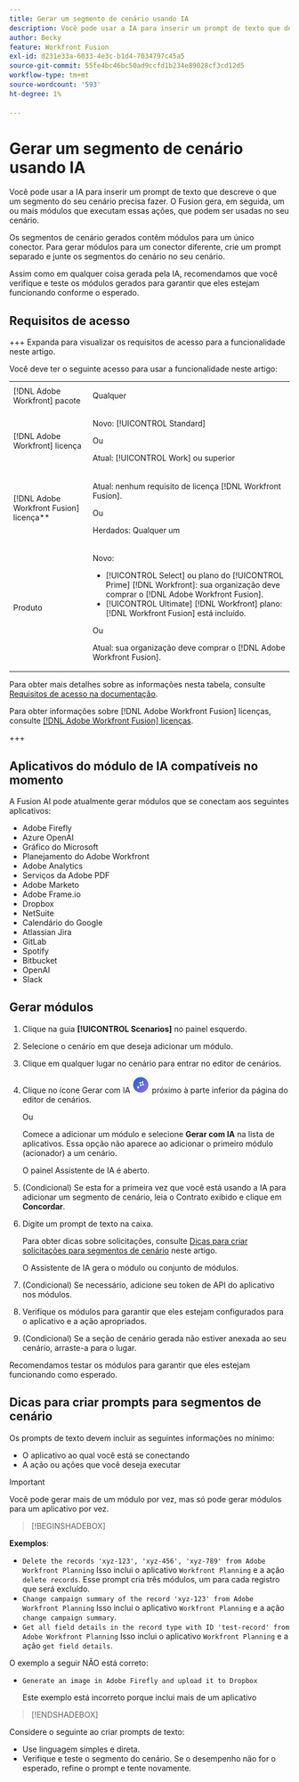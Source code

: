 ```yaml
---
title: Gerar um segmento de cenário usando IA
description: Você pode usar a IA para inserir um prompt de texto que descreve o que um segmento do seu cenário precisa fazer. O Fusion gera, em seguida, um ou mais módulos que executam essas ações, que podem ser usadas no seu cenário.
author: Becky
feature: Workfront Fusion
exl-id: d231e33a-6033-4e3c-b1d4-7034797c45a5
source-git-commit: 55fe4bc46bc50ad9ccfd1b234e89028cf3cd12d5
workflow-type: tm+mt
source-wordcount: '593'
ht-degree: 1%

---
```


# Gerar um segmento de cenário usando IA

<!--DO NOT DELETE - linked through CSH-->

<!--Check if this is in GA before repo goes live. If not, hide this article.-->

<!--Check if they need to have signed the rider and stuff-->

Você pode usar a IA para inserir um prompt de texto que descreve o que um segmento do seu cenário precisa fazer. O Fusion gera, em seguida, um ou mais módulos que executam essas ações, que podem ser usadas no seu cenário.

Os segmentos de cenário gerados contêm módulos para um único conector. Para gerar módulos para um conector diferente, crie um prompt separado e junte os segmentos do cenário no seu cenário.

Assim como em qualquer coisa gerada pela IA, recomendamos que você verifique e teste os módulos gerados para garantir que eles estejam funcionando conforme o esperado.

## Requisitos de acesso

+++ Expanda para visualizar os requisitos de acesso para a funcionalidade neste artigo.

Você deve ter o seguinte acesso para usar a funcionalidade neste artigo:

<table style="table-layout:auto">
 <col> 
 <col> 
 <tbody> 
  <tr> 
   <td role="rowheader">[!DNL Adobe Workfront] pacote</td> 
   <td> <p>Qualquer</p> </td> 
  </tr> 
  <tr data-mc-conditions=""> 
   <td role="rowheader">[!DNL Adobe Workfront] licença</td> 
   <td> <p>Novo: [!UICONTROL Standard]</p><p>Ou</p><p>Atual: [!UICONTROL Work] ou superior</p> </td> 
  </tr> 
  <tr> 
   <td role="rowheader">[!DNL Adobe Workfront Fusion] licença**</td> 
   <td>
   <p>Atual: nenhum requisito de licença [!DNL Workfront Fusion].</p>
   <p>Ou</p>
   <p>Herdados: Qualquer um </p>
   </td> 
  </tr> 
  <tr> 
   <td role="rowheader">Produto</td> 
   <td>
   <p>Novo:</p> <ul><li>[!UICONTROL Select] ou plano do [!UICONTROL Prime] [!DNL Workfront]: sua organização deve comprar o [!DNL Adobe Workfront Fusion].</li><li>[!UICONTROL Ultimate] [!DNL Workfront] plano: [!DNL Workfront Fusion] está incluído.</li></ul>
   <p>Ou</p>
   <p>Atual: sua organização deve comprar o [!DNL Adobe Workfront Fusion].</p>
   </td> 
  </tr>
 </tbody> 
</table>

Para obter mais detalhes sobre as informações nesta tabela, consulte [Requisitos de acesso na documentação](/help/workfront-fusion/references/licenses-and-roles/access-level-requirements-in-documentation.md).

Para obter informações sobre [!DNL Adobe Workfront Fusion] licenças, consulte [[!DNL Adobe Workfront Fusion] licenças](/help/workfront-fusion/set-up-and-manage-workfront-fusion/licensing-operations-overview/license-automation-vs-integration.md).

+++

## Aplicativos do módulo de IA compatíveis no momento

A Fusion AI pode atualmente gerar módulos que se conectam aos seguintes aplicativos:

* Adobe Firefly
* Azure OpenAI
* Gráfico do Microsoft
* Planejamento do Adobe Workfront
* Adobe Analytics
* Serviços da Adobe PDF
* Adobe Marketo
* Adobe Frame.io
* Dropbox
* NetSuite
* Calendário do Google
* Atlassian Jira
* GitLab
* Spotify
* Bitbucket
* OpenAI
* Slack

## Gerar módulos

1. Clique na guia **[!UICONTROL Scenarios]** no painel esquerdo.
1. Selecione o cenário em que deseja adicionar um módulo.
1. Clique em qualquer lugar no cenário para entrar no editor de cenários.
1. Clique no ícone Gerar com IA ![Gerar com IA](assets/generate-with-ai-icon-beta.png) próximo à parte inferior da página do editor de cenários.

   Ou

   Comece a adicionar um módulo e selecione **Gerar com IA** na lista de aplicativos. Essa opção não aparece ao adicionar o primeiro módulo (acionador) a um cenário.

   O painel Assistente de IA é aberto.
1. (Condicional) Se esta for a primeira vez que você está usando a IA para adicionar um segmento de cenário, leia o Contrato exibido e clique em **Concordar**.
1. Digite um prompt de texto na caixa.

   Para obter dicas sobre solicitações, consulte [Dicas para criar solicitações para segmentos de cenário](#tips-for-creating-prompts-for-scenario-segments) neste artigo.

   O Assistente de IA gera o módulo ou conjunto de módulos.
1. (Condicional) Se necessário, adicione seu token de API do aplicativo nos módulos.
1. Verifique os módulos para garantir que eles estejam configurados para o aplicativo e a ação apropriados.
1. (Condicional) Se a seção de cenário gerada não estiver anexada ao seu cenário, arraste-a para o lugar.

Recomendamos testar os módulos para garantir que eles estejam funcionando como esperado.

## Dicas para criar prompts para segmentos de cenário

Os prompts de texto devem incluir as seguintes informações no mínimo:

* O aplicativo ao qual você está se conectando
* A ação ou ações que você deseja executar

>[!IMPORTANT]
>
>Você pode gerar mais de um módulo por vez, mas só pode gerar módulos para um aplicativo por vez.

>[!BEGINSHADEBOX]

**Exemplos**:

* `Delete the records 'xyz-123', 'xyz-456', 'xyz-789' from Adobe Workfront Planning`
Isso inclui o aplicativo `Workfront Planning` e a ação `delete records`. Esse prompt cria três módulos, um para cada registro que será excluído.
* `Change campaign summary of the record 'xyz-123' from Adobe Workfront Planning`
Isso inclui o aplicativo `Workfront Planning` e a ação `change campaign summary`.
* `Get all field details in the record type with ID 'test-record' from Adobe Workfront Planning`
Isso inclui o aplicativo `Workfront Planning` e a ação `get field details`.

O exemplo a seguir NÃO está correto:

* `Generate an image in Adobe Firefly and upload it to Dropbox`

  Este exemplo está incorreto porque inclui mais de um aplicativo

>[!ENDSHADEBOX]

Considere o seguinte ao criar prompts de texto:

* Use linguagem simples e direta.
* Verifique e teste o segmento do cenário. Se o desempenho não for o esperado, refine o prompt e tente novamente.
